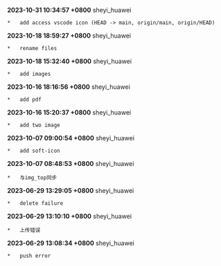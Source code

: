 **2023-10-31 10:34:57 +0800** sheyi_huawei 

	*   add access vscode icon (HEAD -> main, origin/main, origin/HEAD)   

**2023-10-18 18:59:27 +0800** sheyi_huawei 

	*   rename files   

**2023-10-18 15:32:40 +0800** sheyi_huawei 

	*   add images   

**2023-10-16 18:16:56 +0800** sheyi_huawei 

	*   add pdf   

**2023-10-16 15:20:37 +0800** sheyi_huawei 

	*   add two image   

**2023-10-07 09:00:54 +0800** sheyi_huawei 

	*   add soft-icon   

**2023-10-07 08:48:53 +0800** sheyi_huawei 

	*   与img_top同步   

**2023-06-29 13:29:05 +0800** sheyi_huawei 

	*   delete failure   

**2023-06-29 13:10:10 +0800** sheyi_huawei 

	*   上传错误   

**2023-06-29 13:08:34 +0800** sheyi_huawei 

	*   push error   

